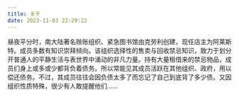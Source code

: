 ```yaml
---
title: 关于
date: 2023-11-03 22:29:22
---
```


昼夜平分时，南大陆著名赊账组织、紧急图书馆由克劳利创建，现任店主为阿莱斯特。成员多数有知识崇拜倾向。该组织选择性的售卖与回收禁忌知识，致力于划分开普通人的平静生活与表世界中涌动的非凡力量。持有大量租借来的禁忌物品，成员们身上或多或少都背负着债务。所以常能见其成员活跃在其他组织、政府，用以偿还债务。不过，其成员往往会因负债太多了而忘记了自己到底背了多少债。又因组织性质特殊，很少有人敢提醒他们……